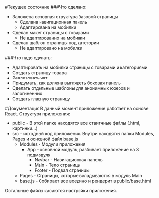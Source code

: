 #Текущее состояние
###Что сделано:
* Заложена основная структура базовой страницы
    * Сделана навигационная панель
    * Адаптирована на мобилки
* Сделан макет страницы с товарами 
    * Не адаптированно на мобилки
* Сделан шаблон страницы под категории
    * Не адаптировано на мобилки
    
###Что надо сделать:
* Адаптировать на мобилки страницы с товарами и категориями
* Создать страницу товара
* Реализовать чат
* Придумать, как должна выглядеть боковая панель
* Сделать отдельные шаблоны для анонимных юзеров и залогиненных
* Создать главную страницу

#Документация
В данный момент приложение работает на основе React. Структура приложения:

* public - В этой папке находятся все стаитчные файлы (.html, картинки...)
* src - исходный код приложения. Внутри находятся папки Modules, Pages и основной файл base.js
    * Modules - Модули приложения
        * App - основной модуль, разбивает приложение на 3 подмодуля
            * Navbar - Навигационная панель
            * Main - Тело страницы
            * Footer - Подвал страницы
    * Pages - Страницы, которые вкладываются в модуль Main
    * base.js - Собирает все воедино и рендерит в public/base.html
    
Остальные файлы касаются настройки приложения.